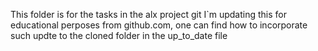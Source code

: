 This folder is for the tasks in the alx project git
I`m updating this for educational perposes from github.com, one can find how to incorporate such updte to the cloned folder
in the up_to_date file
